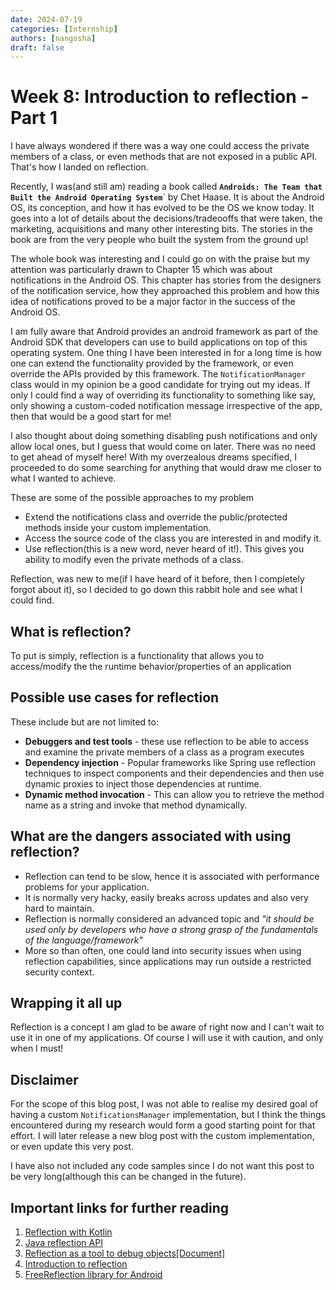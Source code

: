 ```yaml
---
date: 2024-07-19
categories: [Internship]
authors: [nangosha]
draft: false
---
```


# Week 8: Introduction to reflection - Part 1

I have always wondered if there was a way one could access the private members of a class, or even methods that are not exposed in a public API. That's how I landed on reflection.

<!-- more -->

Recently, I was(and still am) reading a book called **`Androids: The Team that Built the Android Operating System`**` by Chet Haase. It is about the Android OS, its conception, and how it has evolved to be the OS we know today. It goes into a lot of details about the decisions/tradeooffs that were taken, the marketing, acquisitions and many other interesting bits. The stories in the book are from the very people who built the system from the ground up!

The whole book was interesting and I could go on with the praise but my attention was particularly drawn to Chapter 15 which was about notifications in the Android OS. This chapter has stories from the designers of the notification service, how they approached this problem and how this idea of notifications proved to be a major factor in the success of the Android OS.

I am fully aware that Android provides an android framework as part of the Android SDK that developers can use to build applications on top of this operating system. One thing I have been interested in for a long time is how one can extend the functionality provided by the framework, or even override the APIs provided by this framework. The `NotificationManager` class would in my opinion be a good candidate for trying out my ideas. If only I could find a way of overriding its functionality to something like say, only showing a custom-coded notification message irrespective of the app, then  that would be a good start for me! 

I also thought about doing something disabling push notifications and only allow local ones, but I guess that would come on later. There was no need to get ahead of myself here! With my overzealous dreams specified, I proceeded to do some searching for anything that would draw me closer to what I wanted to achieve.


These are some of the possible approaches to my problem

- Extend the notifications class and override the public/protected methods inside your custom implementation.
- Access the source code of the class you are interested in and modify it.
- Use reflection(this is a new word, never heard of it!). This gives you ability to modify even the private methods of a class.

Reflection, was new to me(if I have heard of it before, then I completely forgot about it), so I decided to go down this rabbit hole and see what I could find.

## What is reflection?

To put is simply, reflection is a functionality that allows you to access/modify the the runtime behavior/properties of an application

## Possible use cases for reflection

These include but are not limited to:

- **Debuggers and test tools** - these use reflection to be able to access and examine the private members of a class as a program executes
- **Dependency injection** - Popular frameworks like Spring use reflection techniques to inspect components and their dependencies and then use dynamic proxies to inject those dependencies at runtime.
- **Dynamic method invocation** - This can allow you to retrieve the method name as a string and invoke that method dynamically.


## What are the dangers associated with using reflection?

- Reflection can tend to be slow, hence it is associated with performance problems for your application.
- It is normally very hacky, easily breaks across updates and also very hard to maintain.
- Reflection is normally considered an advanced topic and *"it should be used only by developers who have a strong grasp of the fundamentals of the language/framework"*
- More so than often, one could land into security issues when using reflection capabilities, since applications may run outside a restricted security context.

## Wrapping it all up

Reflection is a concept I am glad to be aware of right now and I can't wait to use it in one of my applications. Of course I will use it with caution, and only when I must!

## Disclaimer

For the scope of this blog post, I was not able to realise my desired goal of having a custom `NotificationsManager` implementation, but I think the things encountered during my research would form a good starting point for that effort. I will later release a new blog post with the custom implementation, or even update this very post.

I have also not included any code samples since I do not want this post to be very long(although this can be changed in the future).

## Important links for further reading

1. [Reflection with Kotlin](https://www.baeldung.com/kotlin/reflection)
2. [Java reflection API](https://docs.oracle.com/javase/tutorial/reflect/)
3. [Reflection as a tool to debug objects[Document]](https://inria.hal.science/hal-03846015/document#:~:text=Reflection%20is%20useful%20to%20build,program%20in%20a%20normal%20execution.)
4. [Introduction to reflection](https://proandroiddev.com/peeking-behind-the-forbidden-door-of-reflection-by-prafull-mishra-2293d3034e9f)
5. [FreeReflection library for Android](https://github.com/tiann/FreeReflection)

